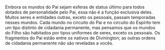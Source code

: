 ﻿Embora os mundos do Pai sejam esferas de status último para todos dotados de personalidade pelo Pai, essa não é a função exclusiva deles. Muitos seres e entidades outras, exceto os pessoais, passam temporadas nesses mundos. Cada mundo no circuito do Pai e no circuito do Espírito tem um tipo distinto de cidadania permanente, mas pensamos que os mundos do Filho são habitados por tipos uniformes de seres, exceto os pessoais. Os fragmentos do Pai estão entre os nativos de Divínington; as outras ordens de cidadania permanente não são reveladas a vocês.